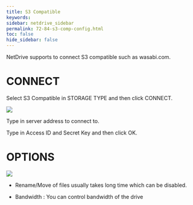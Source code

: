 ```yaml
---
title: S3 Compatible
keywords:
sidebar: netdrive_sidebar
permalink: 72-84-s3-comp-config.html
toc: false
hide_sidebar: false
---
```


NetDrive supports to connect S3 compatible such as wasabi.com.


CONNECT
==================
Select S3 Compatible in STORAGE TYPE and then click CONNECT.


<img class="markdown" src="https://doc.bdrive.com/images/s3_comp_config_1.jpg">


Type in server address to connect to.

Type in Access ID and Secret Key and then click OK.



OPTIONS
==================


<img class="markdown" src="https://doc.bdrive.com/images/s3_comp_config_2.jpg">

* Rename/Move of files usually takes long time which can be disabled.

* Bandwidth : You can control bandwidth of the drive

